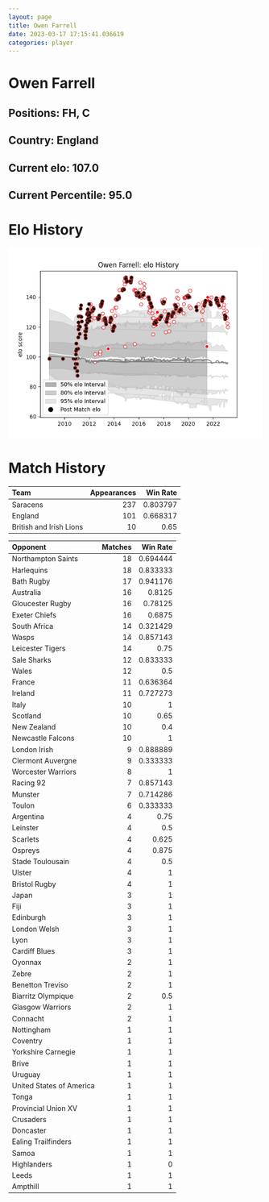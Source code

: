 ```yaml
---  
layout: page  
title: Owen Farrell  
date: 2023-03-17 17:15:41.036619  
categories: player  
---
```

# Owen Farrell

## Positions: FH, C

## Country: England

## Current elo: 107.0

## Current Percentile: 95.0

# Elo History


![elo history](history_OwenFarrell.png)
# Match History


| Team                    |   Appearances |   Win Rate |
|:------------------------|--------------:|-----------:|
| Saracens                |           237 |   0.803797 |
| England                 |           101 |   0.668317 |
| British and Irish Lions |            10 |   0.65     |

| Opponent                 |   Matches |   Win Rate |
|:-------------------------|----------:|-----------:|
| Northampton Saints       |        18 |   0.694444 |
| Harlequins               |        18 |   0.833333 |
| Bath Rugby               |        17 |   0.941176 |
| Australia                |        16 |   0.8125   |
| Gloucester Rugby         |        16 |   0.78125  |
| Exeter Chiefs            |        16 |   0.6875   |
| South Africa             |        14 |   0.321429 |
| Wasps                    |        14 |   0.857143 |
| Leicester Tigers         |        14 |   0.75     |
| Sale Sharks              |        12 |   0.833333 |
| Wales                    |        12 |   0.5      |
| France                   |        11 |   0.636364 |
| Ireland                  |        11 |   0.727273 |
| Italy                    |        10 |   1        |
| Scotland                 |        10 |   0.65     |
| New Zealand              |        10 |   0.4      |
| Newcastle Falcons        |        10 |   1        |
| London Irish             |         9 |   0.888889 |
| Clermont Auvergne        |         9 |   0.333333 |
| Worcester Warriors       |         8 |   1        |
| Racing 92                |         7 |   0.857143 |
| Munster                  |         7 |   0.714286 |
| Toulon                   |         6 |   0.333333 |
| Argentina                |         4 |   0.75     |
| Leinster                 |         4 |   0.5      |
| Scarlets                 |         4 |   0.625    |
| Ospreys                  |         4 |   0.875    |
| Stade Toulousain         |         4 |   0.5      |
| Ulster                   |         4 |   1        |
| Bristol Rugby            |         4 |   1        |
| Japan                    |         3 |   1        |
| Fiji                     |         3 |   1        |
| Edinburgh                |         3 |   1        |
| London Welsh             |         3 |   1        |
| Lyon                     |         3 |   1        |
| Cardiff Blues            |         3 |   1        |
| Oyonnax                  |         2 |   1        |
| Zebre                    |         2 |   1        |
| Benetton Treviso         |         2 |   1        |
| Biarritz Olympique       |         2 |   0.5      |
| Glasgow Warriors         |         2 |   1        |
| Connacht                 |         2 |   1        |
| Nottingham               |         1 |   1        |
| Coventry                 |         1 |   1        |
| Yorkshire Carnegie       |         1 |   1        |
| Brive                    |         1 |   1        |
| Uruguay                  |         1 |   1        |
| United States of America |         1 |   1        |
| Tonga                    |         1 |   1        |
| Provincial Union XV      |         1 |   1        |
| Crusaders                |         1 |   1        |
| Doncaster                |         1 |   1        |
| Ealing Trailfinders      |         1 |   1        |
| Samoa                    |         1 |   1        |
| Highlanders              |         1 |   0        |
| Leeds                    |         1 |   1        |
| Ampthill                 |         1 |   1        |